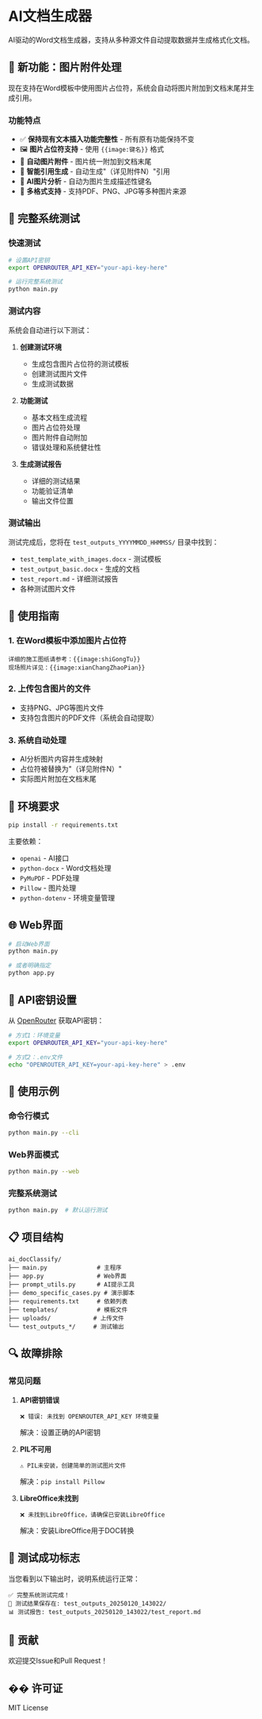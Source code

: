 # AI文档生成器

AI驱动的Word文档生成器，支持从多种源文件自动提取数据并生成格式化文档。

## 🚀 新功能：图片附件处理

现在支持在Word模板中使用图片占位符，系统会自动将图片附加到文档末尾并生成引用。

### 功能特点

- ✅ **保持现有文本插入功能完整性** - 所有原有功能保持不变
- 🖼️ **图片占位符支持** - 使用 `{{image:键名}}` 格式
- 📎 **自动图片附件** - 图片统一附加到文档末尾
- 🔗 **智能引用生成** - 自动生成"（详见附件N）"引用
- 🧠 **AI图片分析** - 自动为图片生成描述性键名
- 📄 **多格式支持** - 支持PDF、PNG、JPG等多种图片来源

## 🧪 完整系统测试

### 快速测试

```bash
# 设置API密钥
export OPENROUTER_API_KEY="your-api-key-here"

# 运行完整系统测试
python main.py
```

### 测试内容

系统会自动进行以下测试：

1. **创建测试环境**
   - 生成包含图片占位符的测试模板
   - 创建测试图片文件
   - 生成测试数据

2. **功能测试**
   - 基本文档生成流程
   - 图片占位符处理
   - 图片附件自动附加
   - 错误处理和系统健壮性

3. **生成测试报告**
   - 详细的测试结果
   - 功能验证清单
   - 输出文件位置

### 测试输出

测试完成后，您将在 `test_outputs_YYYYMMDD_HHMMSS/` 目录中找到：

- `test_template_with_images.docx` - 测试模板
- `test_output_basic.docx` - 生成的文档
- `test_report.md` - 详细测试报告
- 各种测试图片文件

## 📖 使用指南

### 1. 在Word模板中添加图片占位符

```
详细的施工图纸请参考：{{image:shiGongTu}}
现场照片详见：{{image:xianChangZhaoPian}}
```

### 2. 上传包含图片的文件

- 支持PNG、JPG等图片文件
- 支持包含图片的PDF文件（系统会自动提取）

### 3. 系统自动处理

- AI分析图片内容并生成映射
- 占位符被替换为"（详见附件N）"
- 实际图片附加在文档末尾

## 🔧 环境要求

```bash
pip install -r requirements.txt
```

主要依赖：
- `openai` - AI接口
- `python-docx` - Word文档处理
- `PyMuPDF` - PDF处理
- `Pillow` - 图片处理
- `python-dotenv` - 环境变量管理

## 🌐 Web界面

```bash
# 启动Web界面
python main.py

# 或者明确指定
python app.py
```

## 🔑 API密钥设置

从 [OpenRouter](https://openrouter.ai/keys) 获取API密钥：

```bash
# 方式1：环境变量
export OPENROUTER_API_KEY="your-api-key-here"

# 方式2：.env文件
echo "OPENROUTER_API_KEY=your-api-key-here" > .env
```

## 🎯 使用示例

### 命令行模式

```bash
python main.py --cli
```

### Web界面模式

```bash
python main.py --web
```

### 完整系统测试

```bash
python main.py  # 默认运行测试
```

## 📋 项目结构

```
ai_docClassify/
├── main.py              # 主程序
├── app.py               # Web界面
├── prompt_utils.py      # AI提示工具
├── demo_specific_cases.py # 演示脚本
├── requirements.txt     # 依赖列表
├── templates/           # 模板文件
├── uploads/            # 上传文件
└── test_outputs_*/     # 测试输出
```

## 🔍 故障排除

### 常见问题

1. **API密钥错误**
   ```
   ❌ 错误: 未找到 OPENROUTER_API_KEY 环境变量
   ```
   解决：设置正确的API密钥

2. **PIL不可用**
   ```
   ⚠️ PIL未安装，创建简单的测试图片文件
   ```
   解决：`pip install Pillow`

3. **LibreOffice未找到**
   ```
   ❌ 未找到LibreOffice，请确保已安装LibreOffice
   ```
   解决：安装LibreOffice用于DOC转换

## 🎉 测试成功标志

当您看到以下输出时，说明系统运行正常：

```
✅ 完整系统测试完成！
📁 测试结果保存在: test_outputs_20250120_143022/
📊 测试报告: test_outputs_20250120_143022/test_report.md
```

## 🤝 贡献

欢迎提交Issue和Pull Request！

## �� 许可证

MIT License 